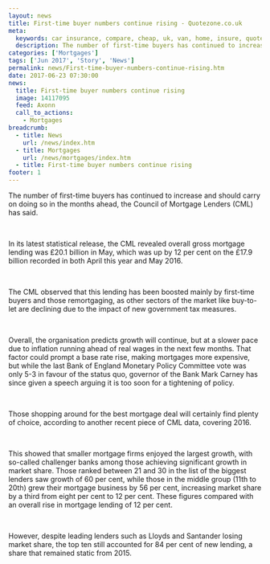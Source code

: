 ```yaml
---
layout: news
title: First-time buyer numbers continue rising - Quotezone.co.uk
meta:
  keywords: car insurance, compare, cheap, uk, van, home, insure, quotes, online, comparison, bike, loans, life
  description: The number of first-time buyers has continued to increase and should carry on doing so in the months ahead, the Council of Mortgage Lenders (CML) has said
categories: ['Mortgages']
tags: ['Jun 2017', 'Story', 'News']
permalink: news/First-time-buyer-numbers-continue-rising.htm
date: 2017-06-23 07:30:00
news:
  title: First-time buyer numbers continue rising
  image: 14117095
  feed: Axonn
  call_to_actions:
    - Mortgages
breadcrumb:
  - title: News
    url: /news/index.htm
  - title: Mortgages
    url: /news/mortgages/index.htm
  - title: First-time buyer numbers continue rising
footer: 1
---
```


The number of first-time buyers has continued to increase and should carry on doing so in the months ahead, the Council of Mortgage Lenders (CML) has said.&nbsp;

&nbsp;

In its latest statistical release, the CML revealed overall gross mortgage lending was &pound;20.1 billion in May, which was up by 12 per cent on the &pound;17.9 billion recorded in both April this year and May 2016.&nbsp;

&nbsp;

The CML observed that this lending has been boosted mainly by first-time buyers and those remortgaging, as other sectors of the market like buy-to-let are declining due to the impact of new government tax measures.&nbsp;

&nbsp;

Overall, the organisation predicts growth will continue, but at a slower pace due to inflation running ahead of real wages in the next few months. That factor could prompt a base rate rise, making mortgages more expensive, but while the last Bank of England Monetary Policy Committee vote was only 5-3 in favour of the status quo, governor of the Bank Mark Carney has since given a speech arguing it is too soon for a tightening of policy.&nbsp;

&nbsp;

Those shopping around for the best mortgage deal will certainly find plenty of choice, according to another recent piece of CML data, covering 2016.&nbsp;

&nbsp;

This showed that smaller mortgage firms enjoyed the largest growth, with so-called challenger banks among those achieving significant growth in market share. Those ranked between 21 and 30 in the list of the biggest lenders saw growth of 60 per cent, while those in the middle group (11th to 20th) grew their mortgage business by 56 per cent, increasing market share by a third from eight per cent to 12 per cent. These figures compared with an overall rise in mortgage lending of 12 per cent.&nbsp;

&nbsp;

However, despite leading lenders such as Lloyds and Santander losing market share, the top ten still accounted for 84 per cent of new lending, a share that remained static from 2015. &nbsp;
